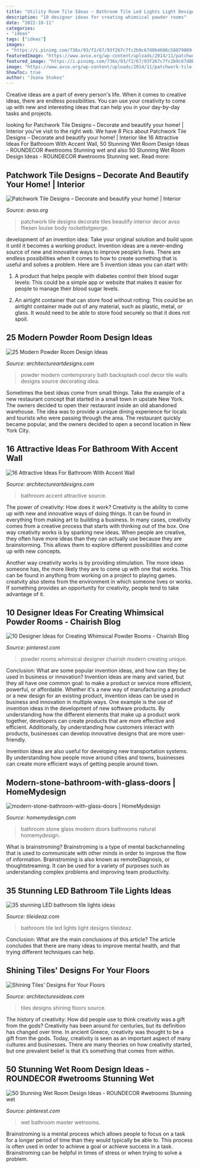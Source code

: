 ```yaml
---
title: "Utility Room Tile Ideas ~ Bathroom Tile Led Lights Light Designs Tileideaz"
description: "10 designer ideas for creating whimsical powder rooms"
date: "2022-10-11"
categories:
- "ideas"
tags: ["ideas"]
images:
- "https://i.pinimg.com/736x/93/f2/67/93f267c7fc2b9c67d0b4686c58879009.jpg"
featuredImage: "https://www.avso.org/wp-content/uploads/2014/11/patchwork-tile-designs-decorate-and-beautify-your-home-1415374483.jpg"
featured_image: "https://i.pinimg.com/736x/93/f2/67/93f267c7fc2b9c67d0b4686c58879009.jpg"
image: "https://www.avso.org/wp-content/uploads/2014/11/patchwork-tile-designs-decorate-and-beautify-your-home-1415374483.jpg"
ShowToc: true
author: "Joana Stokes"
---
```



Creative ideas are a part of every person's life. When it comes to creative ideas, there are endless possibilities. You can use your creativity to come up with new and interesting ideas that can help you in your day-by-day tasks and projects. 

	

		
looking for Patchwork Tile Designs – Decorate and beautify your home! | Interior you've visit to the right web. We have 8 Pics about Patchwork Tile Designs – Decorate and beautify your home! | Interior like 16 Attractive Ideas For Bathroom With Accent Wall, 50 Stunning Wet Room Design Ideas - ROUNDECOR #wetrooms Stunning wet and also 50 Stunning Wet Room Design Ideas - ROUNDECOR #wetrooms Stunning wet. Read more:
		
    
## Patchwork Tile Designs – Decorate And Beautify Your Home! | Interior

<img loading=lazy src="https://www.avso.org/wp-content/uploads/2014/11/patchwork-tile-designs-decorate-and-beautify-your-home-1415374483.jpg" onerror="this.onerror=null;this.src='https://tse4.mm.bing.net/th?id=OIP.sAHHB0pxDgMSmbqTg66tmgHaLH&amp;pid=15.1';" alt="Patchwork Tile Designs – Decorate and beautify your home! | Interior">

_Source: avso.org_

>patchwork tile designs decorate tiles beautify interior decor avso fliesen louise body rockettstgeorge. 

	

development of an invention idea: Take your original solution and build upon it until it becomes a working product.
Invention ideas are a never-ending source of new and innovative ways to improve people’s lives. There are endless possibilities when it comes to how to create something that is useful and solves a problem. Here are 5 invention ideas you can start with:
1) A product that helps people with diabetes control their blood sugar levels: This could be a simple app or website that makes it easier for people to manage their blood sugar levels.

2) An airtight container that can store food without rotting: This could be an airtight container made out of any material, such as plastic, metal, or glass. It would need to be able to store food securely so that it does not spoil.

    
## 25 Modern Powder Room Design Ideas

<img loading=lazy src="http://www.architectureartdesigns.com/wp-content/uploads/2013/09/41.jpg" onerror="this.onerror=null;this.src='https://tse1.mm.bing.net/th?id=OIP.wIzweXLiZr-AkWD5k9dI5QAAAA&amp;pid=15.1';" alt="25 Modern Powder Room Design Ideas">

_Source: architectureartdesigns.com_

>powder modern contemporary bath backsplash cool decor tile walls designs source decorating idea. 

	

Sometimes the best ideas come from small things. Take the example of a new restaurant concept that started in a small town in upstate New York. The owners decided to open their restaurant inside an old abandoned warehouse. The idea was to provide a unique dining experience for locals and tourists who were passing through the area. The restaurant quickly became popular, and the owners decided to open a second location in New York City.

    
## 16 Attractive Ideas For Bathroom With Accent Wall

<img loading=lazy src="https://www.architectureartdesigns.com/wp-content/uploads/2016/06/5-6.jpg" onerror="this.onerror=null;this.src='https://tse2.mm.bing.net/th?id=OIP.hY5Md2uPys92ZffsB4D_oAHaLH&amp;pid=15.1';" alt="16 Attractive Ideas For Bathroom With Accent Wall">

_Source: architectureartdesigns.com_

>bathroom accent attractive source. 

	

The power of creativity: How does it work?
Creativity is the ability to come up with new and innovative ways of doing things. It can be found in everything from making art to building a business. In many cases, creativity comes from a creative process that starts with thinking out of the box.
One way creativity works is by sparking new ideas. When people are creative, they often have more ideas than they can actually use because they are brainstorming. This allows them to explore different possibilities and come up with new concepts.

Another way creativity works is by providing stimulation. The more ideas someone has, the more likely they are to come up with one that works. This can be found in anything from working on a project to playing games. creatvity also stems from the environment in which someone lives or works. If something provides an opportunity for creativity, people tend to take advantage of it.

    
## 10 Designer Ideas For Creating Whimsical Powder Rooms - Chairish Blog

<img loading=lazy src="https://i.pinimg.com/736x/93/f2/67/93f267c7fc2b9c67d0b4686c58879009.jpg" onerror="this.onerror=null;this.src='https://tse1.mm.bing.net/th?id=OIP.IgQhrwMH5SKjJnQEiyx1iwHaLH&amp;pid=15.1';" alt="10 Designer Ideas for Creating Whimsical Powder Rooms - Chairish Blog">

_Source: pinterest.com_

>powder rooms whimsical designer chairish modern creating unique. 

	

Conclusion: What are some popular invention ideas, and how can they be used in business or innovation?
Invention ideas are many and varied, but they all have one common goal: to make a product or service more efficient, powerful, or affordable. Whether it's a new way of manufacturing a product or a new design for an existing product, invention ideas can be used in business and innovation in multiple ways.
One example is the use of invention ideas in the development of new software products. By understanding how the different elements that make up a product work together, developers can create products that are more effective and efficient. Additionally, by understanding how customers interact with products, businesses can develop innovative designs that are more user-friendly.

Invention ideas are also useful for developing new transportation systems. By understanding how people move around cities and towns, businesses can create more efficient ways of getting people around town.

    
## Modern-stone-bathroom-with-glass-doors | HomeMydesign

<img loading=lazy src="https://homemydesign.com/wp-content/uploads/2016/05/modern-stone-bathroom-with-glass-doors.jpg" onerror="this.onerror=null;this.src='https://tse2.mm.bing.net/th?id=OIP.oS3O8IIu9y938pqzNxtJXgHaJ4&amp;pid=15.1';" alt="modern-stone-bathroom-with-glass-doors | HomeMydesign">

_Source: homemydesign.com_

>bathroom stone glass modern doors bathrooms natural homemydesign. 

	

What is brainstroming?
Brainstroming is a type of mental backchanneling that is used to communicate with other minds in order to improve the flow of information. Brainstroming is also known as remoteDiagnosis, or thoughtstreaming. It can be used for a variety of purposes such as understanding complex problems and improving team productivity.

    
## 35 Stunning LED Bathroom Tile Lights Ideas

<img loading=lazy src="http://www.tileideaz.com/wp-content/uploads/2015/08/084.jpg" onerror="this.onerror=null;this.src='https://tse3.mm.bing.net/th?id=OIP.jM8gNopyZcazTxJUvafl0gHaKH&amp;pid=15.1';" alt="35 stunning LED bathroom tile lights ideas">

_Source: tileideaz.com_

>bathroom tile led lights light designs tileideaz. 

	

Conclusion: What are the main conclusions of this article?
The article concludes that there are many ideas to improve mental health, and that trying different techniques can help.

    
## Shining Tiles&#039; Designs For Your Floors

<img loading=lazy src="http://architecturesideas.com/wp-content/uploads/2017/08/16-16.jpg" onerror="this.onerror=null;this.src='https://tse4.mm.bing.net/th?id=OIP.T3FDEoxpgEGUubGA2jj8uQHaFO&amp;pid=15.1';" alt="Shining Tiles&#039; Designs For Your Floors">

_Source: architecturesideas.com_

>tiles designs shining floors source. 

	

The history of creativity: How did people use to think creativity was a gift from the gods?
Creativity has been around for centuries, but its definition has changed over time. In ancient Greece, creativity was thought to be a gift from the gods. Today, creativity is seen as an important aspect of many cultures and businesses. There are many theories on how creativity started, but one prevalent belief is that it’s something that comes from within.

    
## 50 Stunning Wet Room Design Ideas - ROUNDECOR #wetrooms Stunning Wet

<img loading=lazy src="https://i.pinimg.com/736x/8c/31/82/8c3182a6b20d67ddc109375719b01d78.jpg" onerror="this.onerror=null;this.src='https://tse2.mm.bing.net/th?id=OIP.YliQWLQy6f1Yxuxvcwf3JgHaJ-&amp;pid=15.1';" alt="50 Stunning Wet Room Design Ideas - ROUNDECOR #wetrooms Stunning wet">

_Source: pinterest.com_

>wet bathroom master wetrooms. 

	

Brainstroming is a mental process which allows people to focus on a task for a longer period of time than they would typically be able to. This process is often used in order to achieve a goal or achieve success in a task. Brainstroming can be helpful in times of stress or when trying to solve a problem.

